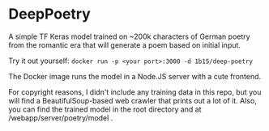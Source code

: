 # DeepPoetry

A simple TF Keras model trained on ~200k characters of German poetry from the romantic era that will generate a poem based on initial input.

Try it out yourself: `docker run -p <your port>:3000 -d 1b15/deep-poetry`

The Docker image runs the model in a Node.JS server with a cute frontend.

For copyright reasons, I didn't include any training data in this repo, but you will find a BeautifulSoup-based web crawler that prints out a lot of it.
Also, you can find the trained model in the root directory and at /webapp/server/poetry/model .
